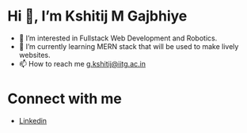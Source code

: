 # Hi 👋, I’m Kshitij M Gajbhiye
- 👀 I’m interested in Fullstack Web Development and Robotics. 
- 🌱 I’m currently learning MERN stack that will be used to make lively websites.
- 📫 How to reach me g.kshitij@iitg.ac.in
# Connect with me
- [Linkedin](https://www.linkedin.com/in/kshitij-m-gajbhiye/)

<!---
kshitijstc/kshitijstc is a ✨ special ✨ repository because its `README.md` (this file) appears on your GitHub profile.
You can click the Preview link to take a look at your changes.
--->
